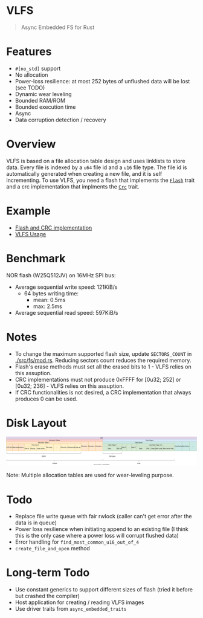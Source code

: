 # VLFS

> Async Embedded FS for Rust

# Features

- `#[no_std]` support
- No allocation
- Power-loss resilience: at most 252 bytes of unflushed data will be lost (see TODO)
- Dynamic wear leveling
- Bounded RAM/ROM
- Bounded execution time
- Async
- Data corruption detection / recovery

# Overview

VLFS is based on a file allocation table design and uses linklists to store data. Every file is indexed by a `u64` file id and a `u16` file type. The file id is automatically generated when creating a new file, and it is self incrementing. To use VLFS, you need a flash that implements the [`Flash`](./src/driver/flash.rs) trait and a crc implementation that implments the [`Crc`](./src/driver/crc.rs) trait.

# Example

- [Flash and CRC implementation](https://gist.github.com/PegasisForever/e3ece967100eae4870c550a751886b67)
- [VLFS Usage](https://github.com/McMaster-Rocketry-Team/rust-monorepo/blob/92613b85c1826f4ef27d66bb3ff2f102b9ff49c2/firmware-common/src/common/console/console.rs#L104)

# Benchmark

NOR flash (W25Q512JV) on 16MHz SPI bus:

- Average sequential write speed: 121KiB/s
  - 64 bytes writing time:
    - mean: 0.5ms
    - max: 2.5ms
- Average sequential read speed: 597KiB/s

# Notes

- To change the maximum supported flash size, update `SECTORS_COUNT` in [./src/fs/mod.rs](./src/fs/mod.rs). Reducing sectors count reduces the  required memory.
- Flash's erase methods must set all the erased bits to 1 - VLFS relies on this assuption.
- CRC implementations must not produce 0xFFFF for [0u32; 252] or [0u32; 236] - VLFS relies on this assuption.
- If CRC functionalities is not desired, a CRC implementation that always produces 0 can be used.

# Disk Layout

![VLFS Layout](./layout.svg)

Note: Multiple allocation tables are used for wear-leveling purpose.

# Todo

- Replace file write queue with fair rwlock (caller can't get error after the data is in queue)
- Power loss resilience when initiating append to an existing file (I think this is the only case where a power loss will corrupt flushed data)
- Error handling for `find_most_common_u16_out_of_4`
- `create_file_and_open` method

# Long-term Todo

- Use constant generics to support different sizes of flash (tried it before but crashed the compiler)
- Host application for creating / reading VLFS images
- Use driver traits from `async_embedded_traits`
